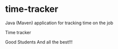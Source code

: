 # time-tracker
Java (Maven) application for tracking time on the job

Time tracker

Good  Students And all the best!!!

